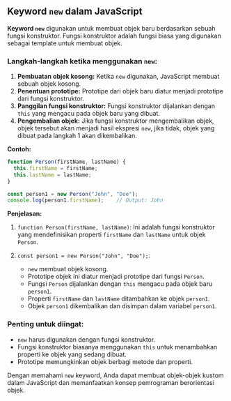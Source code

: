 ## Keyword `new` dalam JavaScript

**Keyword `new`** digunakan untuk membuat objek baru berdasarkan sebuah fungsi konstruktor. Fungsi konstruktor adalah fungsi biasa yang digunakan sebagai template untuk membuat objek.

### Langkah-langkah ketika menggunakan `new`:

1. **Pembuatan objek kosong:** Ketika `new` digunakan, JavaScript membuat sebuah objek kosong.
2. **Penentuan prototipe:** Prototipe dari objek baru diatur menjadi prototipe dari fungsi konstruktor.
3. **Panggilan fungsi konstruktor:** Fungsi konstruktor dijalankan dengan `this` yang mengacu pada objek baru yang dibuat.
4. **Pengembalian objek:** Jika fungsi konstruktor mengembalikan objek, objek tersebut akan menjadi hasil ekspresi `new`, jika tidak, objek yang dibuat pada langkah 1 akan dikembalikan.

**Contoh:**

```js
function Person(firstName, lastName) {
  this.firstName = firstName;
  this.lastName = lastName;
}

const person1 = new Person("John", "Doe");
console.log(person1.firstName);    // Output: John
```

**Penjelasan:**

1. `function Person(firstName, lastName)`: Ini adalah fungsi konstruktor yang mendefinisikan properti `firstName` dan `lastName` untuk objek `Person`.
   
2. `const person1 = new Person("John", "Doe");`:
    - `new` membuat objek kosong.
    - Prototipe objek ini diatur menjadi prototipe dari fungsi `Person`.
    - Fungsi `Person` dijalankan dengan `this` mengacu pada objek baru `person1`.
    - Properti `firstName` dan `lastName` ditambahkan ke objek `person1`.
    - Objek `person1` dikembalikan dan disimpan dalam variabel `person1`.

### Penting untuk diingat:

- `new` harus digunakan dengan fungsi konstruktor.
- Fungsi konstruktor biasanya menggunakan `this` untuk menambahkan properti ke objek yang sedang dibuat.
- Prototipe memungkinkan objek berbagi metode dan properti.

Dengan memahami `new` keyword, Anda dapat membuat objek-objek kustom dalam JavaScript dan memanfaatkan konsep pemrograman berorientasi objek.